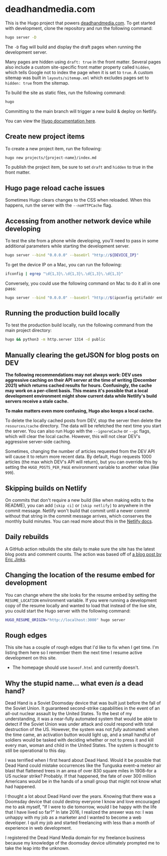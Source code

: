 # deadhandmedia.com

This is the Hugo project that powers [deadhandmedia.com](https://deadhandmedia.com). To get started with development, clone the repository and run the following command:

```sh
hugo server -D
```

The `-D` flag will build and display the draft pages when running the development server.

Many pages are hidden using `draft: true` in the front matter. Several pages also include a custom site-specific front matter property called `hidden`, which tells Google not to index the page when it is set to `true`. A custom sitemap was built in `layouts/sitemap.xml` which excludes pages set to `hidden: true` from the sitemap.

To build the site as static files, run the following command:

```sh
hugo
```

Committing to the main branch will trigger a new build & deploy on Netlify.

You can view the [Hugo documentation here](https://gohugo.io/documentation/).

## Create new project items

To create a new project item, run the following:

```sh
hugo new projects/{project-name}/index.md
```

To publish the project item, be sure to set `draft` and `hidden` to true in the front matter.

## Hugo page reload cache issues

Sometimes Hugo clears changes to the CSS when reloaded. When this happens, run the server with the `--noHTTPCache` flag.

## Accessing from another network device while developing

To test the site from a phone while developing, you'll need to pass in some additional parameters while starting the development server.

```sh
hugo server --bind "0.0.0.0" --baseUrl "http://${DEVICE_IP}"
```

To get the device IP on a Mac, you can run the following:

```sh
ifconfig | egrep "\d{1,3}\.\d{1,3}\.\d{1,3}\.\d{1,3}"
```

Conversely, you could use the following command on Mac to do it all in one pass:

```sh
hugo server --bind "0.0.0.0" --baseUrl "http://$(ipconfig getifaddr en0)"
```

## Running the production build locally

To test the production build locally, run the following command from the main project directory:

```sh
hugo && python3 -m http.server 1314 -d public
```

## Manually clearing the getJSON for blog posts on DEV

**The following recommendations may not always work: DEV uses aggressive caching on their API server at the time of writing (December 2021) which returns cached results for hours. Confusingly, the cache may work on a per-client basis. This means it's possible that a local development environment might show current data while Netlify's build servers receive a stale cache.**

**To make matters even more confusing, Hugo also keeps a local cache.**

To delete the locally cached posts from DEV, stop the server then delete the `resources/cache` directory. The data will be refetched the next time you start the server. You can also run Hugo with the `--ignoreCache` or `--gc` flags, which will clear the local cache. However, this will not clear DEV's aggressive server-side caching.

Sometimes, changing the number of articles requested from the DEV API will cause it to return more recent data. By default, Hugo requests 1000 articles (the max which DEV's API will return), but you can override this by setting the `HUGO_POSTS_PER_PAGE` environment variable to another value (like `999`).

## Skipping builds on Netlify

On commits that don't require a new build (like when making edits to the README), you can add `[skip ci]` or `[skip netlify]` to anywhere in the commit message. Netlify won't build that commit until a newer commit without that string in the commit message arrives, which conserves the monthly build minutes. You can read more about this in the [Netlify docs](https://docs.netlify.com/site-deploys/manage-deploys/#skip-a-deploy).

## Daily rebuilds

A GitHub action rebuilds the site daily to make sure the site has the latest blog posts and comment counts. The action was based off of [a blog post by Eric Jinks](https://ericjinks.com/blog/2019/netlify-scheduled-build/).

## Changing the location of the resume embed for development

You can change where the site looks for the resume embed by setting the `RESUME_LOCATION` environment variable. If you were running a development copy of the resume locally and wanted to load that instead of the live site, you could start the Hugo server with the following command:

```sh
HUGO_RESUME_ORIGIN="http://localhost:3000" hugo server
```

## Rough edges

This site has a couple of rough edges that I'd like to fix when I get time. I'm listing them here so I remember them the next time I resume active development on this site.

- The homepage should use `baseof.html` and currently doesn't.

## Why the stupid name... what even _is_ a dead hand?

Dead Hand is a Soviet Doomsday device that was built just before the fall of the Soviet Union. It guaranteed second-strike capabilities in the event of an all-out nuclear assault by the United States. To the best of my understanding, it was a near-fully automated system that would be able to detect if the Soviet Union was under attack and could respond with total destruction of the US. However, the system was not _fully_ automated: when the time came, an activation button would light up, and a small handful of soldiers would be tasked with deciding whether or not to press it and kill every man, woman and child in the United States. The system is thought to still be operational to this day.

I was terrified when I first heard about Dead Hand. Would it be possible that Dead Hand could mistake occurrences like the Tunguska event–a meteor air blast that flattened trees in an area of over 830 square miles in 1908–for a US nuclear strike? Probably. If that happened, the fate of over 300 million Americans would be in the hands of a small group that might not know what had happened.

I thought a lot about Dead Hand over the years. Knowing that there was a Doomsday device that could destroy everyone I know and love encouraged me to ask myself, "If I were to die tomorrow, would I be happy with the life that I have lived so far?" In late 2016, I realized the answer was no: I was unhappy with my job as a marketer and I wanted to become a web developer. I quit my job and started freelancing with less than a month of experience in web development.

I registered the Dead Hand Media domain for my freelance business because my knowledge of the doomsday device ultimately prompted me to take the leap into the unknown.

